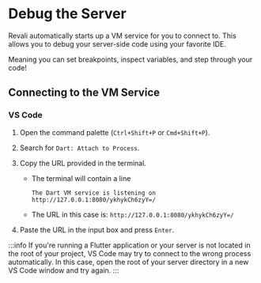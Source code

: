 # Debug the Server

Revali automatically starts up a VM service for you to connect to. This allows you to debug your server-side code using your favorite IDE.

Meaning you can set breakpoints, inspect variables, and step through your code!

## Connecting to the VM Service

### VS Code

1. Open the command palette (`Ctrl+Shift+P` or `Cmd+Shift+P`).
2. Search for `Dart: Attach to Process`.
3. Copy the URL provided in the terminal.

    - The terminal will contain a line

        ```console
        The Dart VM service is listening on http://127.0.0.1:8080/ykhykCh6zyY=/
        ```

    - The URL in this case is: `http://127.0.0.1:8080/ykhykCh6zyY=/`

4. Paste the URL in the input box and press `Enter`.

:::info
If you're running a Flutter application or your server is not located in the root of your project, VS Code may try to connect to the wrong process automatically. In this case, open the root of your server directory in a new VS Code window and try again.
:::
